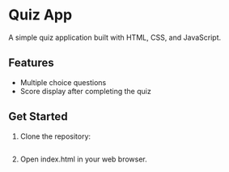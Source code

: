 # Quiz App  

A simple quiz application built with HTML, CSS, and JavaScript.  

## Features  

- Multiple choice questions  
- Score display after completing the quiz  

## Get Started  

1. Clone the repository:  
   ```bash  
   
   
 2.  Open index.html in your web browser.
